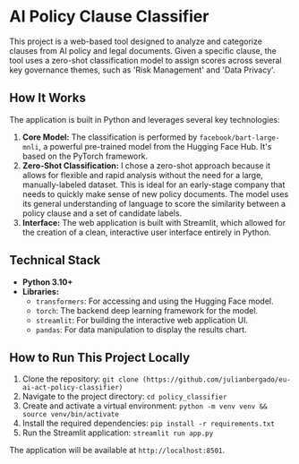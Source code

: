 # AI Policy Clause Classifier

This project is a web-based tool designed to analyze and categorize clauses from AI policy and legal documents. Given a specific clause, the tool uses a zero-shot classification model to assign scores across several key governance themes, such as 'Risk Management' and 'Data Privacy'.

## How It Works

The application is built in Python and leverages several key technologies:

1.  **Core Model:** The classification is performed by `facebook/bart-large-mnli`, a powerful pre-trained model from the Hugging Face Hub. It's based on the PyTorch framework.
2.  **Zero-Shot Classification:** I chose a zero-shot approach because it allows for flexible and rapid analysis without the need for a large, manually-labeled dataset. This is ideal for an early-stage company that needs to quickly make sense of new policy documents. The model uses its general understanding of language to score the similarity between a policy clause and a set of candidate labels.
3.  **Interface:** The web application is built with Streamlit, which allowed for the creation of a clean, interactive user interface entirely in Python.

## Technical Stack

* **Python 3.10+**
* **Libraries:**
    * `transformers`: For accessing and using the Hugging Face model.
    * `torch`: The backend deep learning framework for the model.
    * `streamlit`: For building the interactive web application UI.
    * `pandas`: For data manipulation to display the results chart.

## How to Run This Project Locally

1.  Clone the repository:
    `git clone (https://github.com/julianbergado/eu-ai-act-policy-classifier)`
2.  Navigate to the project directory:
    `cd policy_classifier`
3.  Create and activate a virtual environment:
    `python -m venv venv && source venv/bin/activate`
4.  Install the required dependencies:
    `pip install -r requirements.txt`
5.  Run the Streamlit application:
    `streamlit run app.py`

The application will be available at `http://localhost:8501`.
